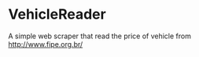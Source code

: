 VehicleReader
=============

A simple web scraper that read the price of vehicle from http://www.fipe.org.br/
